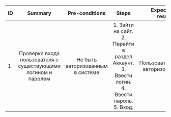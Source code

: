 ID | Summary | Pre-conditions | Steps | Expected results
:--|:-------:|:--------------:|:-----:|-----------------:
1 | Проверка входа пользователя с существующими логином и паролем | Не быть авторизованным в системе | 1. Зайти на сайт. 2. Перейти в раздел Аккаунт. 3. Ввести логин. 4. Ввести пароль. 5. Вход. | Пользователь авторизован 

   
   
